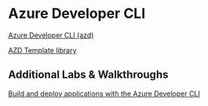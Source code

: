 # Azure Developer CLI

[Azure Developer CLI (azd)](https://learn.microsoft.com/en-us/azure/developer/azure-developer-cli/)

[AZD Template library](https://azure.github.io/awesome-azd/)

## Additional Labs & Walkthroughs

[Build and deploy applications with the Azure Developer CLI](https://learn.microsoft.com/en-us/training/paths/azure-developer-cli/)
